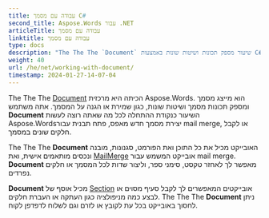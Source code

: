 ```yaml
---
title: עבודה עם מסמך C#
second_title: Aspose.Words עבור .NET
articleTitle: עבודה עם מסמך
linktitle: עבודה עם מסמך
type: docs
description: "The The The `Document` שיעור מספק תכונות ושיטות שונות באמצעות C#. אתה משתמש `Document` השיעור כנקודת ההתחלה לכל מה שאתה רוצה לעשות Aspose.Words עבור .NET. The The The `Document` ניתן להציל את האובייקט לקובץ או לזרם וגם לשלוח לדפדפן."
weight: 40
url: /he/net/working-with-document/
timestamp: 2024-01-27-14-07-04
---
```


The The The [Document](https://reference.aspose.com/words/net/aspose.words/document/) הכיתה היא מרכזית Aspose.Words. הוא מייצג מסמך ומספק תכונות מסמך ושיטות שונות, כגון שמירת או הגנה על המסמך. אתה משתמש **Document** השיעור כנקודת ההתחלה לכל מה שאתה רוצה לעשות Aspose.Wordsיצירת מסמך חדש מאפס, פתח תבנית עבור mail merge, או לקבל חלקים שונים במסמך.

The The The **Document** האובייקט מכיל את כל התוכן ואת הפורמט, סגנונות, מובנה ונכסים מותאמים אישית, ואת [MailMerge](https://reference.aspose.com/words/net/aspose.words.mailmerging/mailmerge/) אובייקט המשמש עבור mail merge. **Document** מאפשר לך לאחזר טקסט, סימני ספר, וליצור שדות לכל המסמך או חלקים נפרדים.

**Document** מכיל אוסף של [Section](https://reference.aspose.com/words/net/aspose.words/section/) אובייקטים המאפשרים לך לקבל סעיף מסוים או לבצע כמה מניפולציה כגון העתקה או העברת חלקים. The The The **Document** ניתן לחסוך באובייקט בכל עת לקובץ או לזרם וגם לשלוח לדפדפן לקוח.

